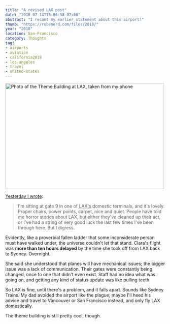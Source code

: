 ```yaml
---
title: "A revised LAX post"
date: "2018-07-14T15:06:58-07:00"
abstract: "I recant my earlier statement about this airport!"
thumb: "https://rubenerd.com/files/2018/"
year: "2018"
location: San-Francisco
category: Thoughts
tag:
- airports
- aviation
- california2018
- los-angeles
- travel
- united-states
---
```

<p><img src="https://rubenerd.com/files/2018/photo-lax@1x.jpg" srcset="https://rubenerd.com/files/2018/photo-lax@1x.jpg 1x, https://rubenerd.com/files/2018/photo-lax@2x.jpg 2x" alt="Photo of the Theme Building at LAX, taken from my phone" style="width:500px; height:333px;" /></p>

[Yesterday I wrote]\:

> I'm sitting at gate 9 in one of <abbr title="Los Angeles">LAX's</abbr> domestic terminals, and it's lovely. Proper chairs, power points, carpet, nice and quiet. People have told me horror stories about LAX, but either they've cleaned up their act, or I've had a string of very good luck the last few times I've been through here. But I digress.

Evidently, like a proverbial fallen ladder that some inconsiderate person must have walked under, the universe couldn't let that stand. Clara's flight was **more than ten hours delayed** by the time she took off from LAX back to Sydney. Overnight.

She said she understood that planes will have mechanical issues; the bigger issue was a lack of communication. Their gates were constantly being changed, once to one that didn't even exist. Staff had no idea what was going on, and getting any kind of status update was like pulling teeth.

So LAX is fine, until there's a problem, and it falls apart. Sounds like Sydney Trains. My dad avoided the airport like the plague; maybe I'll heed his advice and travel to Vancouver or San Francisco instead, and only fly LAX domestically.

The theme building is still pretty cool, though.

[Yesterday I wrote]: https://rubenerd.com/wasting-writing-talent-on-finance/

